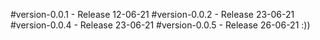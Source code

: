 #version-0.0.1 - Release 12-06-21
#version-0.0.2 - Release 23-06-21
#version-0.0.4 - Release 23-06-21
#version-0.0.5 - Release 26-06-21 :))